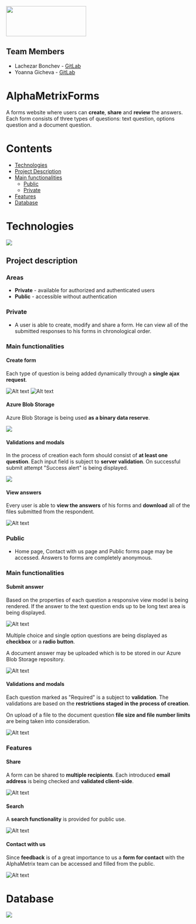 <img src="/Images/alphametrixlogo.png"  width="218" height="82">

## Team Members
* Lachezar Bonchev - [GitLab](https://gitlab.com/lachezar.bonchev)
* Yoanna Gicheva - [GitLab](https://gitlab.com/yoanna.gicheva)

# AlphaMetrixForms

A forms website where users can **create**, **share** and **review** the answers.
Each form consists of three types of questions: text question, options question and a document question.

# Contents

- [Technologies](#technologies)
- [Project Description](#project-description)
- [Main functionalities](#main-functionalities)
    - [Public](#public)
    - [Private](#private)
- [Features](#features)
- [Database](#database)



# Technologies
![](/Images/git-technologies.png)

## Project description
### Areas
* **Private** - available for authorized and authenticated users 
* **Public** -  accessible without authentication

### Private
* A user is able to create, modify and share a form. He can view all of the submitted responses to his forms in chronological order.

### Main functionalities
#### Create form
Each type of question is being added dynamically through a **single ajax request**. 

![Alt text](/Images/textquestion.png)
![Alt text](/Images/optionquestion.png)

#### Azure Blob Storage 
Azure Blob Storage is being used **as a binary data reserve**.

![](/Images/azureblob.png)

#### Validations and modals
In the process of creation each form should consist of **at least one question**. Each input field is subject to **server validation**.
On successful submit attempt "Success alert" is being displayed.

![](/Images/success.png)

#### View answers
Every user is able to **view the answers** of his forms and **download** all of the files submitted from the respondent.

![Alt text](/Images/download.png)

### Public
* Home page, Contact with us page and Public forms page may be accessed. Answers to forms are completely anonymous.

### Main functionalities
#### Submit answer 

Based on the properties of each question a responsive view model is being rendered. 
If the answer to the text question ends up to be long text area is being displayed.

![Alt text](/Images/satisfaction.png)

Multiple choice and single option questions are being displayed as **checkbox** or a **radio button**.

A document answer may be uploaded which is to be stored in our Azure Blob Storage repository.

![Alt text](/Images/upload.png)

#### Validations and modals

Each question marked as "Required" is a subject to **validation**. The validations are based on the 
**restrictions staged in the process of creation**.

On upload of a file to the document question **file size and file number limits**
are being taken into consideration.

![Alt text](/Images/document-restriction.png)

### Features

#### Share

A form can be shared to **multiple recipients**. Each introduced **email address** is being checked and **validated client-side**.

![Alt text](/Images/share.png)

#### Search

A  **search functionality** is provided for public use. 

![Alt text](/Images/search.png)

#### Contact with us

Since **feedback** is of a great importance to us a **form for contact** with the AlphaMetrix
team can be accessed and filled from the public. 

![Alt text](/Images/contactwithus.png)


# Database
![](/Images/Database.png)



